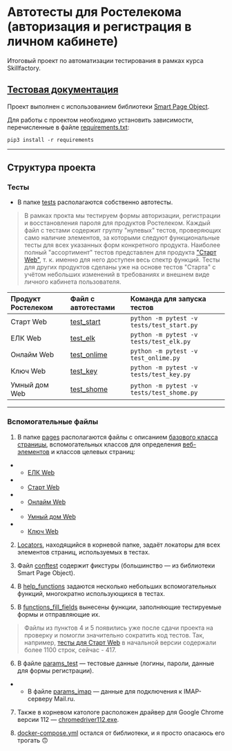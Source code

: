 # Автотесты для Ростелекома <br/> (авторизация и регистрация в личном кабинете)

Итоговый проект по автоматизации тестирования в рамках курса Skillfactory.

[Тестовая документация](https://docs.google.com/spreadsheets/d/1GjvSxUXRzA5Rv23GxID3IFa9WvPZGs1j82v-gmGr2TE/edit?usp=sharing)
---

Проект выполнен с использованием библиотеки [Smart Page Object](https://github.com/TimurNurlygayanov/ui-tests-example).

Для работы с проектом необходимо установить зависимости, перечисленные в файле [requirements.txt](requirements.txt):

    pip3 install -r requirements
    
---

## Структура проекта

### Тесты

* В папке [tests](tests) располагаются собственно автотесты.

>В рамках прокта мы тестируем формы авторизации, регистрации и восстановления пароля для продуктов Ростелеком. 
>Каждый файл с тестами содержит группу "нулевых" тестов, проверяющих само наличие элементов, за которыми следуют функциональные тесты для всех указанных форм конкретного продукта.
>Наиболее полный "ассортимент" тестов представлен для продукта ["Старт Web"](tests/test_start.py), т. к. именно для него доступен весь спектр функций. Тесты для других продуктов сделаны уже на основе тестов "Старта" с учётом небольших изменений в требованиях и внешнем виде личного кабинета пользователя.

| Продукт Ростелеком  | Файл с автотестами | Команда для запуска тестов |
| :---    | :----    | :---    |
| Старт Web    | [test_start](tests/test_start.py)    | `python -m pytest -v tests/test_start.py`   |
| ЕЛК Web    | [test_elk](tests/test_elk.py)    | `python -m pytest -v tests/test_elk.py`    |
| Онлайм Web    | [test_onlime](tests/test_onlime.py)    | `python -m pytest -v test_onlime.py`    |
| Ключ Web    | [test_key](tests/test_key.py)    | `python -m pytest -v tests/test_key.py`    |
| Умный дом Web    | [test_shome](tests/test_shome.py)    | `python -m pytest -v tests/test_shome.py`    |

---

### Вспомогательные файлы

1. В папке [pages](pages) располагаются файлы с описанием [базового класса страницы](pages/base.py), вспомогательных классов для определения [веб-элементов](pages/elements.py) и классов целевых страниц:
* * [ЕЛК Web](pages/elk_pages.py)
* * [Старт Web](pages/start_pages.py)
* * [Онлайм Web](pages/onlime_pages.py)
* * [Умный дом Web](pages/shome_pages.py)
* * [Ключ Web](pages/key_pages.py)

2. [Locators](pages/locators.py), находящийся в корневой папке, задаёт локаторы для всех элементов страниц, используемых в тестах.

3. Файл [conftest](conftest.py) содержит фикстуры (большинство — из библиотеки Smart Page Object).

4. В [help_functions](functions/help_functions.py) задаются несколько небольших вспомогательных функций, многократно использующихся в тестах.

5. В [functions_fill_fields](functions/functions_fill_fields.py) вынесены функции, заполняющие тестируемые формы и отправляющие их. 
>Файлы из пунктов 4 и 5 появились уже после сдачи проекта на проверку и помогли значительно сократить код тестов. Так, например, [тесты для Старт Web](tests/test_start.py) в начальной версии содержали более 1100 строк, сейчас - 417.

6. В файле [params_test](parameters/params_test.py) — тестовые данные (логины, пароли, данные для формы регистрации).
* * В файле [params_imap](parameters/params_imap.py) — данные для подключения к IMAP-серверу Mail.ru.

7. Также в корневом катологе расположен драйвер для Google Chrome версии 112 — [chromedriver112.exe](chromedriver112.exe).

8. [docker-compose.yml](docker-compose.yml) остался от библиотеки, и я просто опасаюсь его трогать 🙃 
